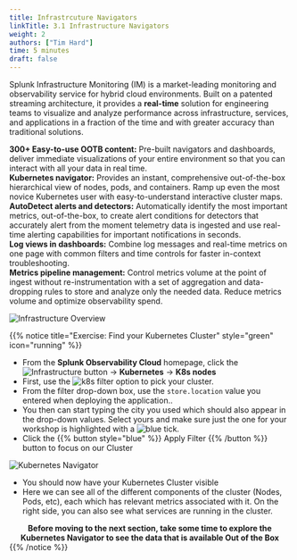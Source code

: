 ```yaml
---
title: Infrastrcuture Navigators
linkTitle: 3.1 Infrastructure Navigators
weight: 2
authors: ["Tim Hard"]
time: 5 minutes
draft: false
---
```


Splunk Infrastructure Monitoring (IM) is a market-leading monitoring and observability service for hybrid cloud environments. Built on a patented streaming architecture, it provides a **real-time** solution for engineering teams to visualize and analyze performance across infrastructure, services, and applications in a fraction of the time and with greater accuracy than traditional solutions.

**300+ Easy-to-use OOTB content:** Pre-built navigators and dashboards, deliver immediate visualizations of your entire environment so that you can interact with all your data in real time.  
**Kubernetes navigator:** Provides an instant, comprehensive out-of-the-box hierarchical view of nodes, pods, and containers. Ramp up even the most novice Kubernetes user with easy-to-understand interactive cluster maps.  
**AutoDetect alerts and detectors:** Automatically identify the most important metrics, out-of-the-box, to create alert conditions for detectors that accurately alert from the moment telemetry data is ingested and use real-time alerting capabilities for important notifications in seconds.  
**Log views in dashboards:** Combine log messages and real-time metrics on one page with common filters and time controls for faster in-context troubleshooting.  
**Metrics pipeline management:** Control metrics volume at the point of ingest without re-instrumentation with a set of aggregation and data-dropping rules to store and analyze only the needed data. Reduce metrics volume and optimize observability spend.  

![Infrastructure Overview](../../images/infra-overview.png)

{{% notice title="Exercise: Find your Kubernetes Cluster" style="green" icon="running" %}}
* From the **Splunk Observability Cloud** homepage, click the ![Infrastructure](../../images/infra-button.png?height=20px&classes=inline) button -> **Kubernetes** -> **K8s nodes**
* First, use the ![k8s filter](../../images/k8s-add-filter.png?classes=inline) option to pick your cluster.
* From the filter drop-down box, use the `store.location` value you entered when deploying the application..
* You then can start typing the city you used which should also appear in the drop-down values. Select yours and make sure just the one for your workshop is highlighted with a ![blue tick](../../images/select-checkmark.png?classes=inline&width=30px).
* Click the {{% button style="blue"  %}} Apply Filter  {{% /button %}} button to focus on our Cluster

![Kubernetes Navigator](../../images/k8s-nav.png)

* You should now have your Kubernetes Cluster visible
* Here we can see all of the different components of the cluster (Nodes, Pods, etc), each which has relevant metrics associated with it. On the right side, you can also see what services are running in the cluster.

<center><b>Before moving to the next section, take some time to explore the Kubernetes Navigator to see the data that is available Out of the Box</b></center>
{{% /notice %}}